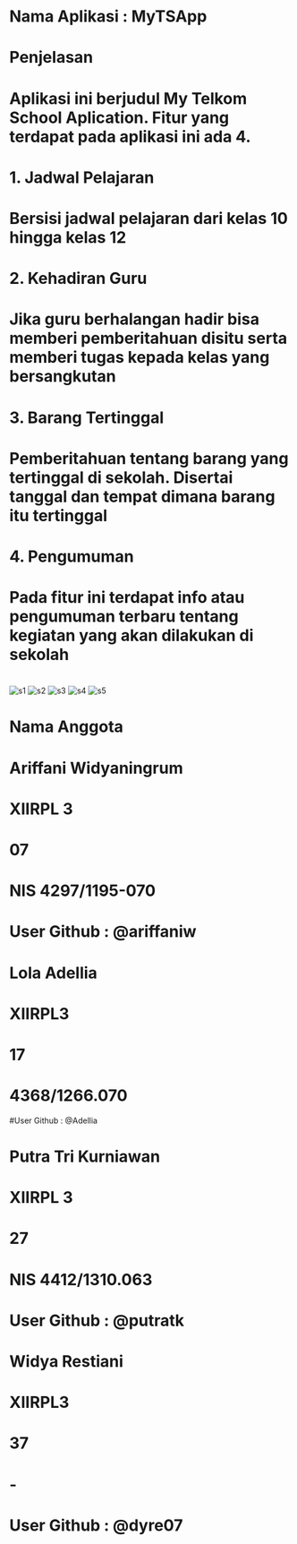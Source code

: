 # Nama Aplikasi : MyTSApp
#
# Penjelasan 
# Aplikasi ini berjudul My Telkom School Aplication. Fitur yang terdapat pada aplikasi ini ada 4. 
# 1. Jadwal Pelajaran
#    Bersisi jadwal pelajaran dari kelas 10 hingga kelas 12
# 2. Kehadiran Guru
#    Jika guru berhalangan hadir bisa memberi pemberitahuan disitu serta memberi tugas kepada kelas yang bersangkutan
# 3. Barang Tertinggal
#    Pemberitahuan tentang barang yang tertinggal di sekolah. Disertai tanggal dan tempat dimana barang itu tertinggal
# 4. Pengumuman
#    Pada fitur ini terdapat info atau pengumuman terbaru tentang kegiatan yang akan dilakukan di sekolah
#
![s1](https://cloud.githubusercontent.com/assets/22878029/20971636/c1ae67a0-bcc4-11e6-82db-f699a452e5d0.png)
![s2](https://cloud.githubusercontent.com/assets/22878029/20971638/c1b0d2c4-bcc4-11e6-80ab-eb8ce50d91c5.png)
![s3](https://cloud.githubusercontent.com/assets/22878029/20971637/c1b141f0-bcc4-11e6-8d20-eb9dedc79dc5.png)
![s4](https://cloud.githubusercontent.com/assets/22878029/20971639/c1dda2fe-bcc4-11e6-9179-783a1f8c9ca0.png)
![s5](https://cloud.githubusercontent.com/assets/22878029/20971640/c202a82e-bcc4-11e6-957b-f610da507d87.png)
#
#
#
# Nama Anggota
# Ariffani Widyaningrum
# XIIRPL 3
# 07
# NIS 4297/1195-070
# User Github : @ariffaniw
#
# Lola Adellia
# XIIRPL3
# 17
# 4368/1266.070
#User Github : @Adellia
#
# Putra Tri Kurniawan
# XIIRPL 3
# 27
# NIS 4412/1310.063
# User Github : @putratk
#
# Widya Restiani
# XIIRPL3
# 37
# -
# User Github : @dyre07
